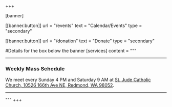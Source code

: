 +++

[banner]

  [[banner.button]]
      url = "/events"
      text = "Calendar/Events"
      type = "secondary"

  [[banner.button]]
      url = "/donation"
      text = "Donate"
      type = "secondary"

#Details for the box below the banner
[services]
        content = """<hr> <h3>Weekly Mass Schedule</h3> We meet every Sunday 4 PM and Saturday 9 AM at [St. Jude Catholic Church, 10526 166th Ave NE, Redmond, WA 98052](https://maps.app.goo.gl/5VKZMeyqE8Vse9e19). <hr>"""
+++
